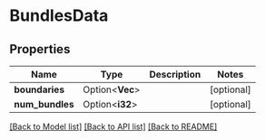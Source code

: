 # BundlesData

## Properties

Name | Type | Description | Notes
------------ | ------------- | ------------- | -------------
**boundaries** | Option<**Vec<String>**> |  | [optional]
**num_bundles** | Option<**i32**> |  | [optional]

[[Back to Model list]](../README.md#documentation-for-models) [[Back to API list]](../README.md#documentation-for-api-endpoints) [[Back to README]](../README.md)


